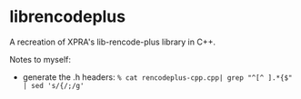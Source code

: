 # librencodeplus

A recreation of XPRA's lib-rencode-plus library in C++.

Notes to myself:
- generate the .h headers:
`% cat rencodeplus-cpp.cpp| grep "^[^ ].*{$" | sed 's/{/;/g'`
